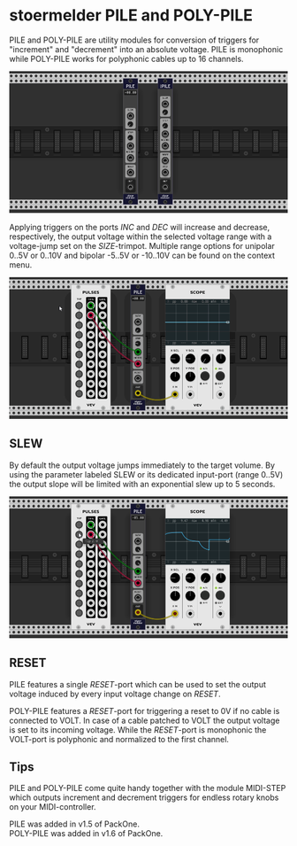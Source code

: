# stoermelder PILE and POLY-PILE

PILE and POLY-PILE are utility modules for conversion of triggers for "increment" and "decrement" into an absolute voltage. PILE is monophonic while POLY-PILE works for polyphonic cables up to 16 channels.

![PILE intro](./Pile-intro.png)

Applying triggers on the ports _INC_ and _DEC_ will increase and decrease, respectively, the output voltage within the selected voltage range with a voltage-jump set on the _SIZE_-trimpot. Multiple range options for unipolar 0..5V or 0..10V and bipolar -5..5V or -10..10V can be found on the context menu.

![PILE increment/decrement](./Pile-incdec.gif)

## SLEW

By default the output voltage jumps immediately to the target volume. By using the parameter labeled SLEW or its dedicated input-port (range 0..5V) the output slope will be limited with an exponential slew up to 5 seconds.

![PILE slew](./Pile-slew.png)

## RESET

PILE features a single _RESET_-port which can be used to set the output voltage induced by every input voltage change on _RESET_.

POLY-PILE features a _RESET_-port for triggering a reset to 0V if no cable is connected to VOLT. In case of a cable patched to VOLT the output voltage is set to its incoming voltage. While the _RESET_-port is monophonic the VOLT-port is polyphonic and normalized to the first channel.

## Tips

PILE and POLY-PILE come quite handy together with the module MIDI-STEP which outputs increment and decrement triggers for endless rotary knobs on your MIDI-controller.

PILE was added in v1.5 of PackOne.  
POLY-PILE was added in v1.6 of PackOne.